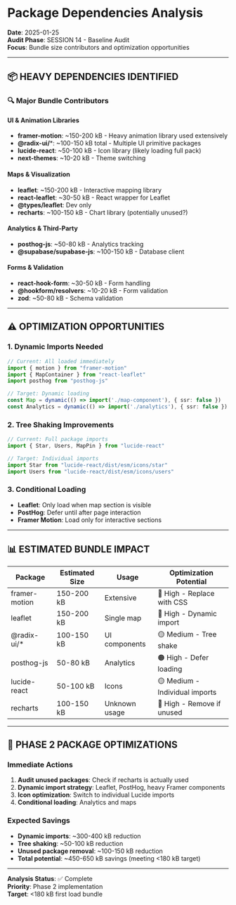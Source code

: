 # Package Dependencies Analysis

**Date**: 2025-01-25  
**Audit Phase**: SESSION 14 - Baseline Audit  
**Focus**: Bundle size contributors and optimization opportunities

---

## 📦 HEAVY DEPENDENCIES IDENTIFIED

### **🔍 Major Bundle Contributors**

#### **UI & Animation Libraries**
- **framer-motion**: ~150-200 kB - Heavy animation library used extensively
- **@radix-ui/***: ~100-150 kB total - Multiple UI primitive packages
- **lucide-react**: ~50-100 kB - Icon library (likely loading full pack)
- **next-themes**: ~10-20 kB - Theme switching

#### **Maps & Visualization** 
- **leaflet**: ~150-200 kB - Interactive mapping library
- **react-leaflet**: ~30-50 kB - React wrapper for Leaflet
- **@types/leaflet**: Dev only
- **recharts**: ~100-150 kB - Chart library (potentially unused?)

#### **Analytics & Third-Party**
- **posthog-js**: ~50-80 kB - Analytics tracking
- **@supabase/supabase-js**: ~100-150 kB - Database client

#### **Forms & Validation**
- **react-hook-form**: ~30-50 kB - Form handling
- **@hookform/resolvers**: ~10-20 kB - Form validation
- **zod**: ~50-80 kB - Schema validation

---

## ⚠️ OPTIMIZATION OPPORTUNITIES

### **1. Dynamic Imports Needed**
```typescript
// Current: All loaded immediately
import { motion } from "framer-motion"
import { MapContainer } from "react-leaflet" 
import posthog from "posthog-js"

// Target: Dynamic loading
const Map = dynamic(() => import('./map-component'), { ssr: false })
const Analytics = dynamic(() => import('./analytics'), { ssr: false })
```

### **2. Tree Shaking Improvements**
```typescript
// Current: Full package imports
import { Star, Users, MapPin } from "lucide-react"

// Target: Individual imports
import Star from "lucide-react/dist/esm/icons/star"
import Users from "lucide-react/dist/esm/icons/users"
```

### **3. Conditional Loading**
- **Leaflet**: Only load when map section is visible
- **PostHog**: Defer until after page interaction
- **Framer Motion**: Load only for interactive sections

---

## 📊 ESTIMATED BUNDLE IMPACT

| Package | Estimated Size | Usage | Optimization Potential |
|---------|---------------|--------|----------------------|
| framer-motion | 150-200 kB | Extensive | 🔴 High - Replace with CSS |
| leaflet | 150-200 kB | Single map | 🔴 High - Dynamic import |
| @radix-ui/* | 100-150 kB | UI components | 🟡 Medium - Tree shake |
| posthog-js | 50-80 kB | Analytics | 🟠 High - Defer loading |
| lucide-react | 50-100 kB | Icons | 🟡 Medium - Individual imports |
| recharts | 100-150 kB | Unknown usage | 🔴 High - Remove if unused |

---

## 🎯 PHASE 2 PACKAGE OPTIMIZATIONS

### **Immediate Actions**
1. **Audit unused packages**: Check if recharts is actually used
2. **Dynamic import strategy**: Leaflet, PostHog, heavy Framer components
3. **Icon optimization**: Switch to individual Lucide imports
4. **Conditional loading**: Analytics and maps

### **Expected Savings**
- **Dynamic imports**: ~300-400 kB reduction
- **Tree shaking**: ~50-100 kB reduction  
- **Unused package removal**: ~100-150 kB reduction
- **Total potential**: ~450-650 kB savings (meeting <180 kB target)

---

**Analysis Status**: ✅ Complete  
**Priority**: Phase 2 implementation  
**Target**: <180 kB first load bundle 